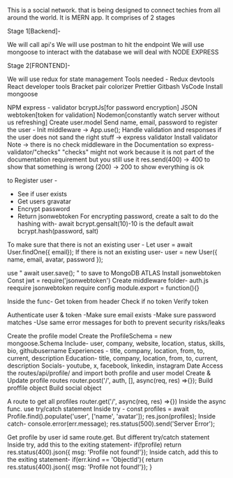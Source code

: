 This is a social network.
that is being designed to connect techies from all around the world.
It is MERN app.
It comprises of 2 stages

Stage 1[Backend]-

We will call api's
We will use postman to hit the endpoint
We will use mongoose to interact with the database
we will deal with NODE EXPRESS

Stage 2[FRONTEND]-

We will use redux for state management
Tools needed -
Redux devtools
React developer tools
Bracket pair colorizer
Prettier
Gitbash VsCode
Install mongoose

NPM express - validator
bcryptJs[for password encryption]
JSON webtoken[token for validation]
Nodemon[constantly watch server without us refreshing]
Create user.model
Send name, email, password to register the user -
Init middleware -> App.use();
Handle validation and responses if the user does not sand the right stuff ->
express validator
Install validator
Note -> there is no check middleware in the Documentation so express-validator/"checks"
"checks" might not work because it is not part of the documentation requirement but you still use it
res.send(400) -> 400 to show that something is wrong
(200) -> 200 to show everything is ok

to Register user -

- See if user exists
- Get users gravatar
- Encrypt password
- Return jsonwebtoken
  For encrypting password, create a salt to do the hashing with-
  await bcrypt.gensalt(10)-10 is the default
  await bcrypt.hash(password, salt)

To make sure that there is not an existing user -
Let user = await User.findOne({ email});
If there is not an existing user-
user = new User({
name,
email,
avatar,
password
});

use " await user.save(); " to save to MongoDB ATLAS
Install jsonwebtoken
Const jwt = require('jsonwebtoken')
Create middleware folder-
auth.js
reequire jsonwebtoken
require config
module.export = function(){}

Inside the func-
Get token from header
Check if no token
Verify token

Authenticate user & token
-Make sure email exists
-Make sure password matches
-Use same error messages for both to prevent security risks/leaks

Create the profile model
Create the ProfileSchema = new mongoose.Schema
Include-
user, company, website, location, status, skills, bio, githubusername
Experiences - title, company, location, from, to, current, description
Education- title, company, location, from, to, current, description
Socials- youtube, x, facebook, linkedin, instagram
Date
Access the routes/api/profile/ and import both profile and user model
Create & Update profile routes
router.post('/', auth, [], async(req, res) =>{});
Build proffile object
Build social object

A route to get all profiles
router.get('/', async(req, res) =>{})
Inside the async func. use try/catch statement
Inside try -
const profiles = await Profile.find().populate('user', ['name', 'avatar']);
res.json(profiles);
Inside catch-
console.error(err.message);
res.status(500).send('Server Error');

Get profile by user id
same route.get. But different try/catch statement
Inside try, add this to the exiting statement-
if(!profile) return res.status(400).json({ msg: 'Profile not found!'});
Inside catch, add this to the exiting statement-
if(err.kind == 'ObjectId'){
return res.status(400).json({ msg: 'Profile not found!'});
}
